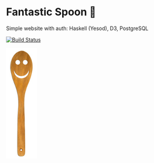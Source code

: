 # Fantastic Spoon 🥄
Simple website with auth: Haskell (Yesod), D3, PostgreSQL

[![Build Status](https://travis-ci.org/scott-fleischman/fantastic-spoon.svg?branch=master)](https://travis-ci.org/scott-fleischman/fantastic-spoon)

![Fantastic Spoon](static/images/wood-spoon-sm.jpg)
